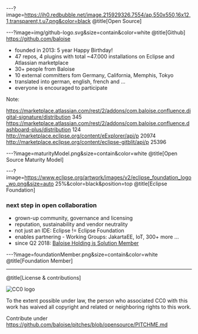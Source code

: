 ---?image=https://ih0.redbubble.net/image.215929326.7554/ap,550x550,16x12,1,transparent,t.u7.png&color=black
@title[Open Source]

---?image=img/github-logo.svg&size=contain&color=white
@title[Github]
https://github.com/baloise
* founded in 2013: 5 year Happy Birthday!
* 47 repos, 4 plugins with total ~47.000 installations on Eclipse and Atlassian marketplace
* 30+ people from Baloise
* 10 external committers fom Germany, California, Memphis, Tokyo
* translated into german, english, french and ...
* everyone is encouraged to participate

Note: 

https://marketplace.atlassian.com/rest/2/addons/com.baloise.confluence.digital-signature/distribution 345
https://marketplace.atlassian.com/rest/2/addons/com.baloise.confluence.dashboard-plus/distribution 124
http://marketplace.eclipse.org/content/eExplorer/api/p 20974
http://marketplace.eclipse.org/content/eclipse-gitblit/api/p 25396

---?image=maturityModel.png&size=contain&color=white
@title[Open Source Maturity Model]

---?image=https://www.eclipse.org/artwork/images/v2/eclipse_foundation_logo_wo.png&size=auto 25%&color=black&position=top
@title[Eclipse Foundation]
### next step in open collaboration
* grown-up community, governance and licensing
* reputation, sustainability and vendor neutrality
* not just an IDE: Eclipse != Eclipse Foundation
* enables partnering - Working Groups: JakartaEE, IoT, 300+ more ...
* since Q2 2018: [Baloise Holding is Solution Member](https://www.eclipse.org/membership/showMember.php?member_id=1288)

---?image=foundationMember.png&size=contain&color=white
@title[Foundation Member]

---
@title[License & contributions]

![CC0 logo](https://licensebuttons.net/p/zero/1.0/88x31.png)

To the extent possible under law, the person who associated CC0 with this work has waived all copyright and related or neighboring rights to this work. 

Contribute under https://github.com/baloise/pitches/blob/opensource/PITCHME.md
